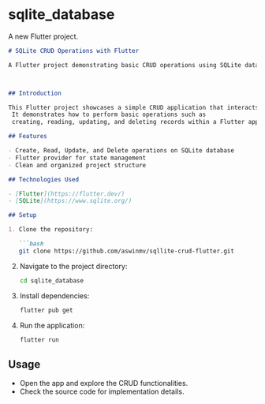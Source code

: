 # sqlite_database

A new Flutter project.



```markdown
# SQLite CRUD Operations with Flutter

A Flutter project demonstrating basic CRUD operations using SQLite database.



## Introduction

This Flutter project showcases a simple CRUD application that interacts with an SQLite database.
 It demonstrates how to perform basic operations such as
 creating, reading, updating, and deleting records within a Flutter application.

## Features

- Create, Read, Update, and Delete operations on SQLite database
- Flutter provider for state management
- Clean and organized project structure

## Technologies Used

- [Flutter](https://flutter.dev/)
- [SQLite](https://www.sqlite.org/)

## Setup

1. Clone the repository:

   ```bash
   git clone https://github.com/aswinmv/sqllite-crud-flutter.git
   ```

2. Navigate to the project directory:

   ```bash
   cd sqlite_database
   ```

3. Install dependencies:

   ```bash
   flutter pub get
   ```

4. Run the application:

   ```bash
   flutter run
   ```

## Usage

- Open the app and explore the CRUD functionalities.
- Check the source code for implementation details.




